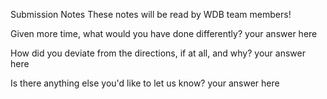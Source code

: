Submission Notes These notes will be read by WDB team members!

Given more time, what would you have done differently? your answer here

How did you deviate from the directions, if at all, and why? your answer here

Is there anything else you'd like to let us know? your answer here